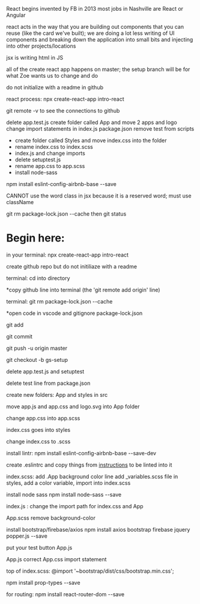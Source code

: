React begins
invented by FB in 2013
most jobs in Nashville are React or Angular

react acts in the way that you are building out components that you can reuse (like the card we've built); we are doing a lot less writing of UI components and 
breaking down the application into small bits and injecting into other projects/locations

jsx is writing html in JS

all of the create react app happens on master; the setup branch will be for what Zoe wants us to change and do

do not initialize with a readme in github

react process:
npx create-react-app intro-react


git remote -v to see the connections to github

delete app.test.js
create folder called App and move 2 apps and logo
change import statements in index.js
package.json remove test from scripts
* create folder called Styles and move index.css into the folder
* rename index.css to index.scss
* index.js and change imports
* delete setuptest.js
* rename app.css to app.scss
* install node-sass

npm install eslint-config-airbnb-base --save

CANNOT use the word class in jsx because it is a reserved word; must use className

git rm package-lock.json --cache then git status

# **Begin here**:

in your terminal: npx create-react-app intro-react

create github repo but do not initiliaze with a readme

terminal: cd into directory

*copy github line into terminal (the 'git remote add origin' line)

terminal: git rm package-lock.json --cache

*open code in vscode and gitignore package-lock.json

git add

git commit

git push -u origin master

git checkout -b gs-setup



delete app.test.js and setuptest

delete test line from package.json

create new folders: App and styles in src

move app.js and app.css and logo.svg into App folder

change app.css into app.scss

index.css goes into styles

change index.css to .scss

install lintr:
npm install eslint-config-airbnb-base --save-dev

create .eslintrc and copy things from [instructions](https://github.com/nss-nightclass-projects/Night-Class-Resources/blob/react/book-4-react/chapters/react-setup.md#add-eslint) to be linted into it

index.scss: add .App background color line
add _variables.scss file in styles, add a color variable, import into index.scss

install node sass
npm install node-sass --save

index.js : change the import path for index.css and App

App.scss remove background-color

install bootstrap/firebase/axios
npm install axios bootstrap firebase jquery popper.js --save

put your test button App.js

App.js correct App.css import statement

top of index.scss:
@import '~bootstrap/dist/css/bootstrap.min.css';

npm install prop-types --save

for routing:
npm install react-router-dom --save
